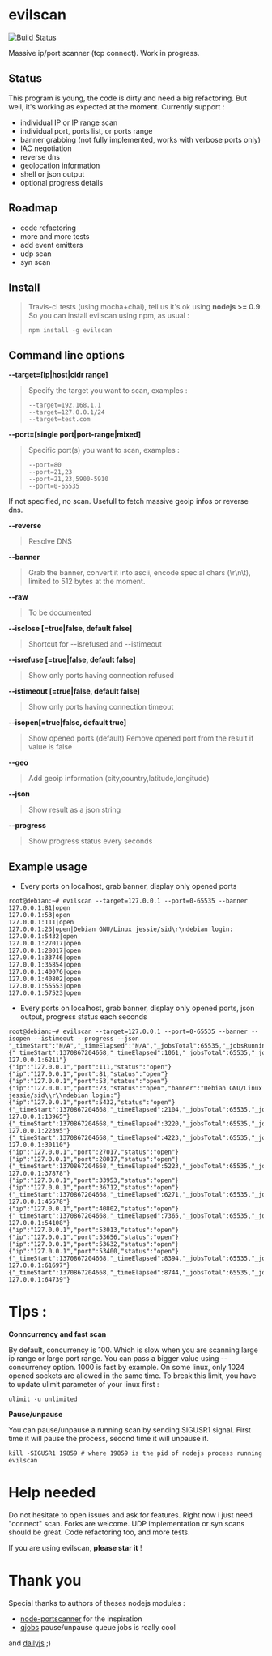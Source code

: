 evilscan
===============

[![Build Status](https://secure.travis-ci.org/eviltik/evilscan.png)](http://travis-ci.org/eviltik/evilscan)

Massive ip/port scanner (tcp connect). Work in progress.

Status
-------
This program is young, the code is dirty and need a big refactoring. But well, it's working as expected at the moment.
Currently support :

* individual IP or IP range scan
* individual port, ports list, or ports range
* banner grabbing (not fully implemented, works with verbose ports only)
* IAC negotiation
* reverse dns
* geolocation information
* shell or json output
* optional progress details


Roadmap
--------
* code refactoring
* more and more tests
* add event emitters
* udp scan
* syn scan


Install
-------

>Travis-ci tests (using mocha+chai), tell us it's ok using **nodejs >= 0.9**. So you can install evilscan using npm, as usual :
>```
>npm install -g evilscan
>```


Command line options
-------
**--target=[ip|host|cidr range]**
>Specify the target you want to scan, examples :
>```
>--target=192.168.1.1
>--target=127.0.0.1/24 
>--target=test.com
>```

**--port=[single port|port-range|mixed]**
>Specific port(s) you want to scan, examples :
>```
>--port=80
>--port=21,23
>--port=21,23,5900-5910
>--port=0-65535
>```
If not specified, no scan. Usefull to fetch massive geoip infos or reverse dns.

**--reverse**
>Resolve DNS

**--banner**
>Grab the banner, convert it into ascii, encode special chars (\r\n\t), limited to 512 bytes at the moment. 

**--raw**
>To be documented

**--isclose [=true|false, default false]**
>Shortcut for --isrefused and --istimeout

**--isrefuse [=true|false, default false]**
>Show only ports having connection refused

**--istimeout [=true|false, default false]**
>Show only ports having connection timeout

**--isopen[=true|false, default true]**
>Show opened ports (default)
>Remove opened port from the result if value is false

**--geo**
>Add geoip information (city,country,latitude,longitude)

**--json**
>Show result as a json string

**--progress**
>Show progress status every seconds


Example usage
----------------

* Every ports on localhost, grab banner, display only opened ports 
```
root@debian:~# evilscan --target=127.0.0.1 --port=0-65535 --banner
127.0.0.1:81|open
127.0.0.1:53|open
127.0.0.1:111|open
127.0.0.1:23|open|Debian GNU/Linux jessie/sid\r\ndebian login:
127.0.0.1:5432|open
127.0.0.1:27017|open
127.0.0.1:28017|open
127.0.0.1:33746|open
127.0.0.1:35854|open
127.0.0.1:40076|open
127.0.0.1:40802|open
127.0.0.1:55553|open
127.0.0.1:57523|open
```

* Every ports on localhost, grab banner, display only opened ports, json output, progress status each seconds
```
root@debian:~# evilscan --target=127.0.0.1 --port=0-65535 --banner --isopen --istimeout --progress --json
"_timeStart":"N/A","_timeElapsed":"N/A","_jobsTotal":65535,"_jobsRunning":0,"_jobsDone":0,"_progress":0,"_concurrency":800,"_status":"Starting","_message":"Starting"}
{"_timeStart":1370867204668,"_timeElapsed":1061,"_jobsTotal":65535,"_jobsRunning":800,"_jobsDone":6950,"_progress":10,"_concurrency":800,"_status":"Running","_message":"Scanned 127.0.0.1:6211"}
{"ip":"127.0.0.1","port":111,"status":"open"}
{"ip":"127.0.0.1","port":81,"status":"open"}
{"ip":"127.0.0.1","port":53,"status":"open"}
{"ip":"127.0.0.1","port":23,"status":"open","banner":"Debian GNU/Linux jessie/sid\\r\\ndebian login:"}
{"ip":"127.0.0.1","port":5432,"status":"open"}
{"_timeStart":1370867204668,"_timeElapsed":2104,"_jobsTotal":65535,"_jobsRunning":800,"_jobsDone":14761,"_progress":22,"_concurrency":800,"_status":"Running","_message":"Scanned 127.0.0.1:13965"}
{"_timeStart":1370867204668,"_timeElapsed":3220,"_jobsTotal":65535,"_jobsRunning":800,"_jobsDone":23187,"_progress":35,"_concurrency":800,"_status":"Running","_message":"Scanned 127.0.0.1:22395"}
{"_timeStart":1370867204668,"_timeElapsed":4223,"_jobsTotal":65535,"_jobsRunning":800,"_jobsDone":30874,"_progress":47,"_concurrency":800,"_status":"Running","_message":"Scanned 127.0.0.1:30110"}
{"ip":"127.0.0.1","port":27017,"status":"open"}
{"ip":"127.0.0.1","port":28017,"status":"open"}
{"_timeStart":1370867204668,"_timeElapsed":5223,"_jobsTotal":65535,"_jobsRunning":800,"_jobsDone":38657,"_progress":58,"_concurrency":800,"_status":"Running","_message":"Scanned 127.0.0.1:37878"}
{"ip":"127.0.0.1","port":33953,"status":"open"}
{"ip":"127.0.0.1","port":36712,"status":"open"}
{"_timeStart":1370867204668,"_timeElapsed":6271,"_jobsTotal":65535,"_jobsRunning":800,"_jobsDone":46369,"_progress":70,"_concurrency":800,"_status":"Running","_message":"Scanned 127.0.0.1:45578"}
{"ip":"127.0.0.1","port":40802,"status":"open"}
{"_timeStart":1370867204668,"_timeElapsed":7365,"_jobsTotal":65535,"_jobsRunning":800,"_jobsDone":54829,"_progress":83,"_concurrency":800,"_status":"Running","_message":"Scanned 127.0.0.1:54108"}
{"ip":"127.0.0.1","port":53013,"status":"open"}
{"ip":"127.0.0.1","port":53656,"status":"open"}
{"ip":"127.0.0.1","port":53632,"status":"open"}
{"ip":"127.0.0.1","port":53400,"status":"open"}
{"_timeStart":1370867204668,"_timeElapsed":8394,"_jobsTotal":65535,"_jobsRunning":800,"_jobsDone":62449,"_progress":95,"_concurrency":800,"_status":"Running","_message":"Scanned 127.0.0.1:61697"}
{"_timeStart":1370867204668,"_timeElapsed":8744,"_jobsTotal":65535,"_jobsRunning":0,"_jobsDone":65535,"_progress":100,"_concurrency":800,"_status":"Finished","_message":"Scanned 127.0.0.1:64739"}
```

Tips :
=======
**Conncurrency and fast scan**

By default, concurrency is 100. Which is slow when you are scanning large ip range or large port range. You can pass a bigger value using --concurrency option. 1000 is fast by example.
On some linux, only 1024 opened sockets are allowed in the same time. To break this limit, you have to update ulimit parameter of your linux first :

```
ulimit -u unlimited
```

**Pause/unpause**

You can pause/unpause a running scan by sending SIGUSR1 signal. First time it will pause the process, second time it will unpause it.
```
kill -SIGUSR1 19859 # where 19859 is the pid of nodejs process running evilscan
```

Help needed
=======

Do not hesitate to open issues and ask for features. Right now i just need "connect" scan. Forks are welcome. UDP implementation or syn scans should be great. Code refactoring too, and more tests.

If you are using evilscan, **please star it** !



Thank you
=======
Special thanks to authors of theses nodejs modules :
* [node-portscanner](https://github.com/baalexander/node-portscanner) for the inspiration
* [qjobs](https://github.com/franck34/qjobs "qjobs") pause/unpause queue jobs is really cool

and [dailyjs](http://dailyjs.com/) ;)


